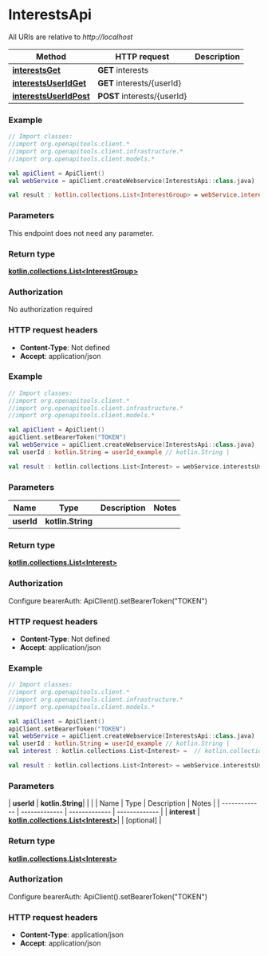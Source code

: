 # InterestsApi

All URIs are relative to *http://localhost*

| Method | HTTP request | Description |
| ------------- | ------------- | ------------- |
| [**interestsGet**](InterestsApi.md#interestsGet) | **GET** interests |  |
| [**interestsUserIdGet**](InterestsApi.md#interestsUserIdGet) | **GET** interests/{userId} |  |
| [**interestsUserIdPost**](InterestsApi.md#interestsUserIdPost) | **POST** interests/{userId} |  |





### Example
```kotlin
// Import classes:
//import org.openapitools.client.*
//import org.openapitools.client.infrastructure.*
//import org.openapitools.client.models.*

val apiClient = ApiClient()
val webService = apiClient.createWebservice(InterestsApi::class.java)

val result : kotlin.collections.List<InterestGroup> = webService.interestsGet()
```

### Parameters
This endpoint does not need any parameter.

### Return type

[**kotlin.collections.List&lt;InterestGroup&gt;**](InterestGroup.md)

### Authorization

No authorization required

### HTTP request headers

 - **Content-Type**: Not defined
 - **Accept**: application/json




### Example
```kotlin
// Import classes:
//import org.openapitools.client.*
//import org.openapitools.client.infrastructure.*
//import org.openapitools.client.models.*

val apiClient = ApiClient()
apiClient.setBearerToken("TOKEN")
val webService = apiClient.createWebservice(InterestsApi::class.java)
val userId : kotlin.String = userId_example // kotlin.String | 

val result : kotlin.collections.List<Interest> = webService.interestsUserIdGet(userId)
```

### Parameters
| Name | Type | Description  | Notes |
| ------------- | ------------- | ------------- | ------------- |
| **userId** | **kotlin.String**|  | |

### Return type

[**kotlin.collections.List&lt;Interest&gt;**](Interest.md)

### Authorization


Configure bearerAuth:
    ApiClient().setBearerToken("TOKEN")

### HTTP request headers

 - **Content-Type**: Not defined
 - **Accept**: application/json




### Example
```kotlin
// Import classes:
//import org.openapitools.client.*
//import org.openapitools.client.infrastructure.*
//import org.openapitools.client.models.*

val apiClient = ApiClient()
apiClient.setBearerToken("TOKEN")
val webService = apiClient.createWebservice(InterestsApi::class.java)
val userId : kotlin.String = userId_example // kotlin.String | 
val interest : kotlin.collections.List<Interest> =  // kotlin.collections.List<Interest> | 

val result : kotlin.collections.List<Interest> = webService.interestsUserIdPost(userId, interest)
```

### Parameters
| **userId** | **kotlin.String**|  | |
| Name | Type | Description  | Notes |
| ------------- | ------------- | ------------- | ------------- |
| **interest** | [**kotlin.collections.List&lt;Interest&gt;**](Interest.md)|  | [optional] |

### Return type

[**kotlin.collections.List&lt;Interest&gt;**](Interest.md)

### Authorization


Configure bearerAuth:
    ApiClient().setBearerToken("TOKEN")

### HTTP request headers

 - **Content-Type**: application/json
 - **Accept**: application/json

